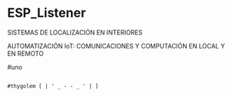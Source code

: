 # ESP_Listener

SISTEMAS DE LOCALIZACIÓN EN INTERIORES

AUTOMATIZACIÓN IoT: COMUNICACIONES Y COMPUTACIÓN EN LOCAL Y EN REMOTO


#uno























                                                                                    #thygolem [ | ' _ - - _ ' | ]
